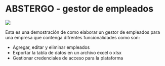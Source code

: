 <h1>ABSTERGO - gestor de empleados</h1>
<image src='/public/abstergoLogo.png' />
<p>Esta es una demostración de como elaborar un gestor de empleados para una empresa que contenga difrentes funcionalidades como son:</p>
<ul>
<li>Agregar, editar y eliminar empleados</li>
<li>Exportar la tabla de datos en un archivo excel o xlsx</li>
<li>Gestionar credenciales de acceso para la plataforma</li>
</ul>